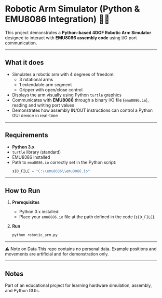 # Robotic Arm Simulator (Python & EMU8086 Integration) 🤖🐢

This project demonstrates a **Python-based 4DOF Robotic Arm Simulator** designed to interact with **EMU8086 assembly code** using I/O port communication.

---

## What it does

- Simulates a robotic arm with 4 degrees of freedom:
  - 3 rotational arms
  - 1 extendable arm segment
  - Gripper with open/close control
- Displays the arm visually using Python `turtle` graphics
- Communicates with **EMU8086** through a binary I/O file (`emu8086.io`), reading and writing port values
- Demonstrates how assembly IN/OUT instructions can control a Python GUI device in real-time

---

##  Requirements

- **Python 3.x**
- `turtle` library (standard)
- EMU8086 installed
- Path to `emu8086.io` correctly set in the Python script:
  ```py
  sIO_FILE = "C:\\emu8086\\emu8086.io"

---

## How to Run

1. **Prerequisites**
   - Python 3.x installed
   - Place your `emu8086.io` file at the path defined in the code (`sIO_FILE`).

2. **Run**
   ```bash
   python robotic_arm.py

---

⚠️ Note on Data
This repo contains no personal data. Example positions and movements are artificial and for demonstration only.

---

## Notes
Part of an educational project for learning hardware simulation, assembly, and Python GUIs.

